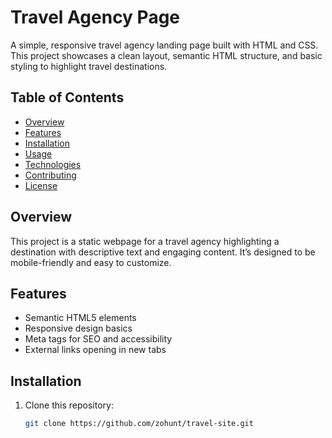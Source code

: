 # Travel Agency Page

A simple, responsive travel agency landing page built with HTML and CSS.  
This project showcases a clean layout, semantic HTML structure, and basic styling to highlight travel destinations.

## Table of Contents

- [Overview](#overview)  
- [Features](#features)  
- [Installation](#installation)  
- [Usage](#usage)  
- [Technologies](#technologies)  
- [Contributing](#contributing)  
- [License](#license)  

## Overview

This project is a static webpage for a travel agency highlighting a destination with descriptive text and engaging content. It’s designed to be mobile-friendly and easy to customize.

## Features

- Semantic HTML5 elements  
- Responsive design basics  
- Meta tags for SEO and accessibility  
- External links opening in new tabs  

## Installation

1. Clone this repository:  
   ```bash
   git clone https://github.com/zohunt/travel-site.git
